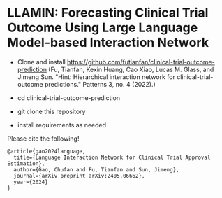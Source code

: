 # LLAMIN: Forecasting Clinical Trial Outcome Using Large Language Model-based Interaction Network

- Clone and install https://github.com/futianfan/clinical-trial-outcome-prediction (Fu, Tianfan, Kexin Huang, Cao Xiao, Lucas M. Glass, and Jimeng Sun. "Hint: Hierarchical interaction network for clinical-trial-outcome predictions." Patterns 3, no. 4 (2022).)

- cd clinical-trial-outcome-prediction

- git clone this repository

- install requirements as needed

Please cite the following!
```text
@article{gao2024language,
  title={Language Interaction Network for Clinical Trial Approval Estimation},
  author={Gao, Chufan and Fu, Tianfan and Sun, Jimeng},
  journal={arXiv preprint arXiv:2405.06662},
  year={2024}
}
```
